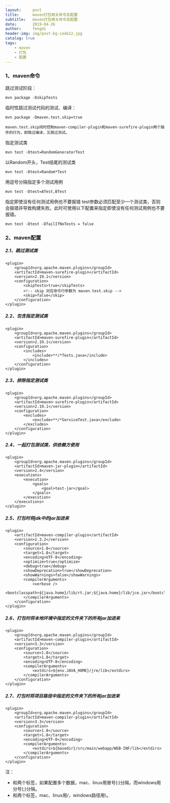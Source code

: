 ```yaml
---
layout:     post
title:      maven打包相关命令及配置
subtitle:   maven打包相关命令及配置
date:       2019-04-26
author:     fengdi
header-img: img/post-bg-code12.jpg
catalog: true
tags:
    - maven
    - 打包
    - 配置
---
```


### 1、maven命令
跳过测试阶段：
```$xslt
mvn package -DskipTests
```

临时性跳过测试代码的测试、编译：
```$xslt
mvn package -Dmaven.test.skip=true

maven.test.skip同时控制maven-compiler-plugin和maven-surefire-plugin两个插件的行为，即跳过编译，又跳过测试。
```

指定测试类
```$xslt
mvn test -Dtest=RandomGeneratorTest
```

以Random开头，Test结尾的测试类
```$xslt
mvn test -Dtest=Random*Test
```

用逗号分隔指定多个测试用例
```$xslt
mvn test -Dtest=ATest,BTest
```

指定即使没有任何测试用例也不要报错
test参数必须匹配至少一个测试类，否则会报错并导致构建失败。此时可使用以下配置来指定即使没有任何测试用例也不要报错。
```$xslt
mvn test -Dtest -DfailIfNoTests = false
```

### 2、maven配置
##### 2.1、跳过测试类
    <plugin>
        <groupId>org.apache.maven.plugins</groupId>
        <artifactId>maven-surefire-plugin</artifactId>
        <version>2.19.1</version>
        <configuration>
            <skipTests>true</skipTests>
            <!-- skip 对应命令行参数为 maven.test.skip -->
            <skip>false</skip>
        </configuration>
    </plugin>
  

##### 2.2、包含指定测试类
    <plugin>
        <groupId>org.apache.maven.plugins</groupId>
        <artifactId>maven-surefire-plugin</artifactId>
        <version>2.19.1</version>
        <configuration>
            <includes>
                <include>**/*Tests.java</include>
            </includes>
        </configuration>
    </plugin>
    
##### 2.3、排除指定测试类
    <plugin>
        <groupId>org.apache.maven.plugins</groupId>
        <artifactId>maven-surefire-plugin</artifactId>
        <version>2.19.1</version>
        <configuration>
            <excludes>
                <exclude>**/*ServiceTest.java</exclude>
            </excludes>
        </configuration>
    </plugin>
    
##### 2.4、一起打包测试类，供依赖方使用
    <plugin>
        <groupId>org.apache.maven.plugins</groupId>
        <artifactId>maven-jar-plugin</artifactId>
        <version>2.4</version>
        <executions>
            <execution>
                <goals>
                    <goal>test-jar</goal>
                </goals>
            </execution>
        </executions>
    </plugin>

##### 2.5、打包时将jdk中的jar加进来
    
    <plugin>
        <artifactId>maven-compiler-plugin</artifactId>
        <version>2.3.2</version>
        <configuration>
            <source>1.8</source>
            <target>1.8</target>
            <encoding>UTF-8</encoding>
            <optimize>true</optimize>  
            <debug>true</debug>  
            <showDeprecation>true</showDeprecation>  
            <showWarnings>false</showWarnings>
            <compilerArguments>
                <verbose />
                <bootclasspath>${java.home}/lib/rt.jar;${java.home}/lib/jce.jar</bootclasspath>
            </compilerArguments>
        </configuration>
    </plugin>
   
##### 2.6、打包时将本地环境中指定的文件夹下的所有jar加进来
 
    <plugin>
        <groupId>org.apache.maven.plugins</groupId>
        <artifactId>maven-compiler-plugin</artifactId>
        <version>3.3</version>
        <configuration>
            <source>1.8</source>
            <target>1.8</target>
            <encoding>UTF-8</encoding>
            <compilerArguments>
                <extdirs>${env.JAVA_HOME}/jre/lib</extdirs>
            </compilerArguments>
        </configuration>
    </plugin>
    
##### 2.7、打包时将项目路径中指定的文件夹下的所有jar加进来

    <plugin>
        <groupId>org.apache.maven.plugins</groupId>
        <artifactId>maven-compiler-plugin</artifactId>
        <version>3.3</version>
        <configuration>
            <source>1.8</source>
            <target>1.8</target>
            <encoding>UTF-8</encoding>
            <compilerArguments>
                <extdirs>${basedir}/src/main/webapp/WEB-INF/lib</extdirs>
            </compilerArguments>
        </configuration>
    </plugin>
    
注：
- <bootclasspath>和<extdirs>两个标签，如果配置多个数据，mac、linux用冒号(:)分隔，而windows用分号(;)分隔。
- <bootclasspath>和<extdirs>两个标签，mac、linux用/，windows路径用\。
